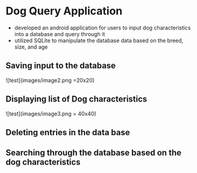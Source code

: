 # Dog Query Application
- developed an android application for users to input dog characteristics into a database and query through it
- utilized SQLite to manipulate the database data based on the breed, size, and age
## Saving input to the database
![test](images/image2.png =20x20)
## Displaying list of Dog characteristics
![test](images/image3.png = 40x40)
## Deleting entries in the data base
## Searching through the database based on the dog characteristics 
